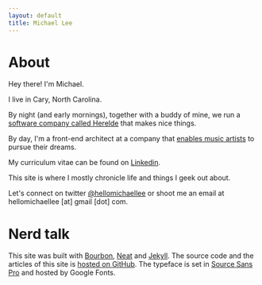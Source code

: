 ```yaml
---
layout: default
title: Michael Lee
---
```


# About

Hey there! I'm Michael.

I live in Cary, North Carolina. 

By night (and early mornings), together with a buddy of mine, we run a [software company called Herelde](http://www.herelde.com) that makes nice things.

By day, I'm a front-end architect at a company that [enables music artists](http://www.reverbnation.com) to pursue their dreams.

My curriculum vitae can be found on [Linkedin](https://www.linkedin.com/in/hellomichaellee).

This site is where I mostly chronicle life and things I geek out about.

Let's connect on twitter [@hellomichaellee](https://twitter.com/hellomichaellee) or shoot me an email at hellomichaellee [at] gmail [dot] com.

# Nerd talk

This site was built with <a href="http://bourbon.io">Bourbon</a>, <a href="http://neat.bourbon.io">Neat</a> and <a href="http://jekyllrb.com">Jekyll</a>. The source code and the articles of this site is <a href="https://github.com/michaellee/michaellee.github.io">hosted on GitHub</a>. The typeface is set in <a href="http://www.google.com/fonts/specimen/Source+Sans+Pro">Source Sans Pro</a> and hosted by Google Fonts.
